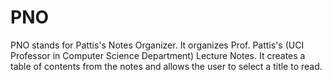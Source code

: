 # PNO
PNO stands for Pattis's Notes Organizer. It organizes Prof. Pattis's (UCI Professor in Computer Science Department) Lecture Notes. It creates a table of contents from the notes and allows the user to select a title to read.
